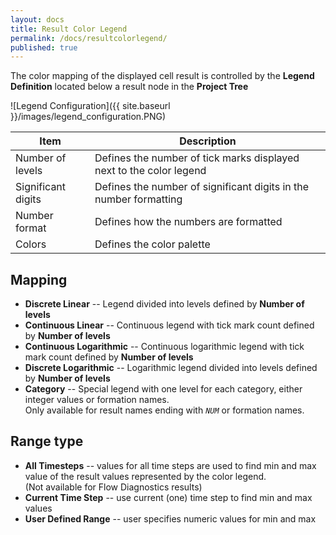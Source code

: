 ```yaml
---
layout: docs
title: Result Color Legend
permalink: /docs/resultcolorlegend/
published: true
---
```


The color mapping of the displayed cell result is controlled by the **Legend Definition** located below a result node in the **Project Tree**

![Legend Configuration]({{ site.baseurl }}/images/legend_configuration.PNG)


Item               | Description
-------------------|------------
Number of levels   | Defines the number of tick marks displayed next to the color legend
Significant digits | Defines the number of significant digits in the number formatting
Number format      | Defines how the numbers are formatted
Colors             | Defines the color palette

## Mapping
- **Discrete Linear** -- Legend divided into levels defined by **Number of levels**
- **Continuous Linear** -- Continuous legend with tick mark count defined by **Number of levels**
- **Continuous Logarithmic** -- Continuous logarithmic legend with tick mark count defined by **Number of levels**
- **Discrete Logarithmic** -- Logarithmic legend divided into levels defined by **Number of levels**
- **Category** -- Special legend with one level for each category, either integer values or formation names.  
   Only available for result names ending with _`NUM`_ or formation names.


## Range type
- **All Timesteps** -- values for all time steps are used to find min and max value of the result values represented by the color legend.  
  (Not available for Flow Diagnostics results)
- **Current Time Step** -- use current (one) time step to find min and max values  
- **User Defined Range** -- user specifies numeric values for min and max  
